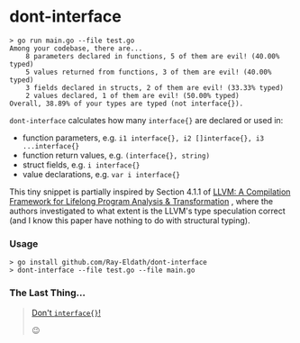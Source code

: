 # dont-interface

```
> go run main.go --file test.go
Among your codebase, there are...
    8 parameters declared in functions, 5 of them are evil! (40.00% typed)
    5 values returned from functions, 3 of them are evil! (40.00% typed)
    3 fields declared in structs, 2 of them are evil! (33.33% typed)
    2 values declared, 1 of them are evil! (50.00% typed)
Overall, 38.89% of your types are typed (not interface{}).
```

`dont-interface` calculates how many `interface{}` are declared or used in:

- function parameters, e.g. `i1 interface{}, i2 []interface{}, i3 ...interface{}`
- function return values, e.g. `(interface{}, string)`
- struct fields, e.g. `i interface{}`
- value declarations, e.g. `var i interface{}`

This tiny snippet is partially inspired by Section 4.1.1
of [LLVM: A Compilation Framework for Lifelong Program Analysis & Transformation](https://doi.org/10.1109/CGO.2004.1281665)
, where the authors investigated to what extent is the LLVM's type speculation correct (and I know this paper have
nothing to do with structural typing).

### Usage

```
> go install github.com/Ray-Eldath/dont-interface
> dont-interface --file test.go --file main.go
```

### The Last Thing...

> [Don't `interface{}`!](https://youtu.be/yWeuUwpEQfs)
>
> :wink:
